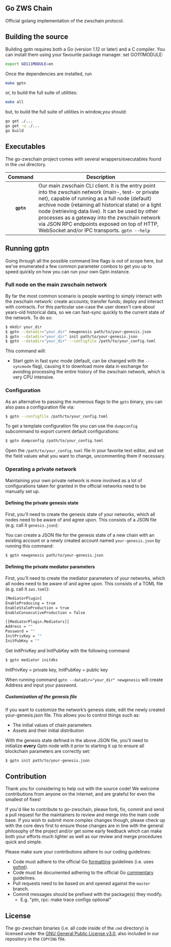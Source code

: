 ## Go ZWS Chain

Official golang implementation of the zwschain protocol.

## Building the source

Building gptn requires both a Go (version 1.12 or later) and a C compiler.
You can install them using your favourite package manager.
set GO111MODULE:

```bash
export GO111MODULE=on
```

Once the dependencies are installed, run

```bash
make gptn
```

or, to build the full suite of utilities:

```bash
make all
```

but, to build the full suite of utilities in window,you should:

```bash
go get ./...
go get -u ./...
go build
```

## Executables

The go-zwschain project comes with several wrappers/executables found in the `cmd` directory.

| Command    | Description |
|:----------:|-------------|
| **`gptn`** | Our main zwschain CLI client. It is the entry point into the zwschain network (main-, test- or private net), capable of running as a full node (default) archive node (retaining all historical state) or a light node (retrieving data live). It can be used by other processes as a gateway into the zwschain network via JSON RPC endpoints exposed on top of HTTP, WebSocket and/or IPC transports. `gptn --help` |

## Running gptn

Going through all the possible command line flags is out of scope here, but we've
enumerated a few common parameter combos to get you up to speed quickly on how you can run your
own Gptn instance.

### Full node on the main zwschain network

By far the most common scenario is people wanting to simply interact with the zwschain network:
create accounts; transfer funds; deploy and interact with contracts. For this particular use-case
the user doesn't care about years-old historical data, so we can fast-sync quickly to the current
state of the network. To do so:

```bash
$ mkdir your_dir
$ gptn --datadir="your_dir" newgenesis path/to/your-genesis.json
$ gptn --datadir="your_dir" init path/to/your-genesis.json
$ gptn --datadir="your_dir" --configfile /path/to/your_config.toml
```

This command will:

 * Start gptn in fast sync mode (default, can be changed with the `--syncmode` flag), causing it to
   download more data in exchange for avoiding processing the entire history of the zwschain network,
   which is very CPU intensive.

### Configuration

As an alternative to passing the numerous flags to the `gptn` binary, you can also pass a configuration file via:

```bash
$ gptn --configfile /path/to/your_config.toml
```

To get a template configuration file you can use the `dumpconfig` subcommand to export current default configurations:

```bash
$ gptn dumpconfig /path/to/your_config.toml
```

Open the ` /path/to/your_config.toml ` file in your favorite text editor, and set the field values what you want to change, uncommenting them if necessary.

### Operating a private network

Maintaining your own private network is more involved as a lot of configurations taken for granted in
the official networks need to be manually set up.

#### Defining the private genesis state

First, you'll need to create the genesis state of your networks, which all nodes need to be aware of and agree upon. This consists of a JSON file (e.g. call it `genesis.json`):

You can create a JSON file for the genesis state of a new chain with an existing account or a newly created account named `your-genesis.json` by running this command:

```bash
$ gptn newgenesis path/to/your-genesis.json
```

#### Defining the private mediator parameters

First, you'll need to create the mediator parameters of your networks, which all nodes need to be aware of and agree upon. This consists of a TOML file (e.g. call it `zws.toml`):

```bash
[MediatorPlugin]
EnableProducing = true
EnableStaleProduction = true
EnableConsecutiveProduction = false

[[MediatorPlugin.Mediators]]
Address = ""
Password = ""
InitPrivKey = ""
InitPubKey = ""
```

Get InitPrivKey and InitPubKey with the following command

```bash
$ gptn mediator initdks
```

InitPrivKey = private key, InitPubKey = public key

When running command `gptn --datadir="your_dir" newgenesis` will create Address and input your password.

##### Customization of the genesis file

If you want to customize the network’s genesis state, edit the newly created your-genesis.json file. This allows you to control things such as:

* The initial values of chain parameters
* Assets and their initial distribution

With the genesis state defined in the above JSON file, you'll need to initialize **every** Gptn node with it prior to starting it up to ensure all blockchain parameters are correctly set:

```bash
$ gptn init path/to/your-genesis.json
```

## Contribution

Thank you for considering to help out with the source code! We welcome contributions from
anyone on the internet, and are grateful for even the smallest of fixes!

If you'd like to contribute to go-zwschain, please fork, fix, commit and send a pull request
for the maintainers to review and merge into the main code base. If you wish to submit more
complex changes though, please check up with the core devs first
to ensure those changes are in line with the general philosophy of the project and/or get some
early feedback which can make both your efforts much lighter as well as our review and merge
procedures quick and simple.

Please make sure your contributions adhere to our coding guidelines:

 * Code must adhere to the official Go [formatting](https://golang.org/doc/effective_go.html#formatting) guidelines (i.e. uses [gofmt](https://golang.org/cmd/gofmt/)).
 * Code must be documented adhering to the official Go [commentary](https://golang.org/doc/effective_go.html#commentary) guidelines.
 * Pull requests need to be based on and opened against the `master` branch.
 * Commit messages should be prefixed with the package(s) they modify.
   * E.g. "ptn, rpc: make trace configs optional"

## License

The go-zwschain binaries (i.e. all code inside of the `cmd` directory) is licensed under the
[GNU General Public License v3.0](https://www.gnu.org/licenses/gpl-3.0.en.html), also included
in our repository in the `COPYING` file.
